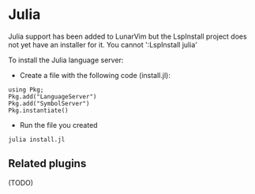 # Julia

Julia support has been added to LunarVim but the LspInstall project does not yet have an installer for it.  You cannot ':LspInstall julia'

To install the Julia language server:
* Create a file with the following code (install.jl):

```
using Pkg;
Pkg.add("LanguageServer")
Pkg.add("SymbolServer")
Pkg.instantiate()
```
* Run the file you created

```
julia install.jl
```

## Related plugins

(TODO)
